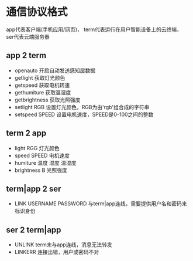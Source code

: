 # 通信协议格式
app代表客户端(手机应用/网页)，
term代表运行在用户智能设备上的云终端，
ser代表云端服务器

## app 2 term
- openauto
  开启自动发送感知层数据
- getlight
  获取灯光颜色
- getspeed
  获取电机转速
- gethumiture
  获取温湿度
- getbrightness
  获取光照强度
- setlight RGB
  设置灯光颜色，RGB为由'rgb'组合成的字符串
- setspeed SPEED
  设置电机速度，SPEED是0-100之间的整数

## term 2 app
- light RGG
  灯光颜色
- speed SPEED
  电机速度
- humiture 温度 湿度
  温湿度
- brightness B
  光照强度

## term|app 2 ser
- LINK USERNAME PASSWORD
  与term|app连线，需要提供用户名和密码来标识身份

## ser 2 term|app
- UNLINK
  term未与app连线，消息无法转发
- LINKERR
  连接出错，用户或密码不对
